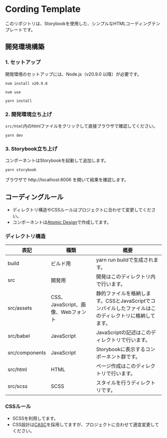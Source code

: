 # Cording Template

このリポジトリは、Storybookを使用した、シンプルなHTMLコーディングテンプレートです。

## 開発環境構築

### 1. セットアップ

開発環境のセットアップには、Node.js（v20.9.0 以降）が必要です。

```
nvm install v20.9.0
```

```
nvm use
```

```
yarn install
```

### 2. 開発環境立ち上げ

`src/html`内のhtmlファイルをクリックして直接ブラウザで確認してください。

```
yarn dev
```

### 3. Storybook立ち上げ

コンポーネントはStorybookを起動して追加します。

```
yarn storybook
```

ブラウザで http://localhost:6006 を開いて結果を確認します。

## コーディングルール

- ディレクトリ構造やCSSルールはプロジェクトに合わせて変更してください。
- コンポーネントは[Atomic Design](https://qiita.com/Kazuhiro_Mimaki/items/3d9a8594064aab5119da)で作成してます。

### ディレクトリ構造

| 表記 | 種類 | 概要 |
| --- | --- | --- |
| build | ビルド用 | yarn run buildで生成されます。 |
| src | 開発用 | 開発はこのディレクトリ内で行います。 |
| src/assets | CSS、JavaScript、画像、Webフォント | 静的ファイルを格納します。CSSとJavaScriptでコンパイルしたファイルはこのディレクトリに格納してます。 |
| src/babel | JavaScript | JavaScriptの記述はこのディレクトリで行います。 |
| src/components | JavaScript | Storybookに表示するコンポーネント群です。 |
| src/html | HTML | ページ作成はこのディレクトリで行います。 |
| src/scss | SCSS | スタイルを行うディレクトリです。 |

### CSSルール

- SCSSを利用してます。
- CSS設計は[CASC](https://casc.qwiproject.com/)を採用してますが、プロジェクトに合わせて適宜変更してください。